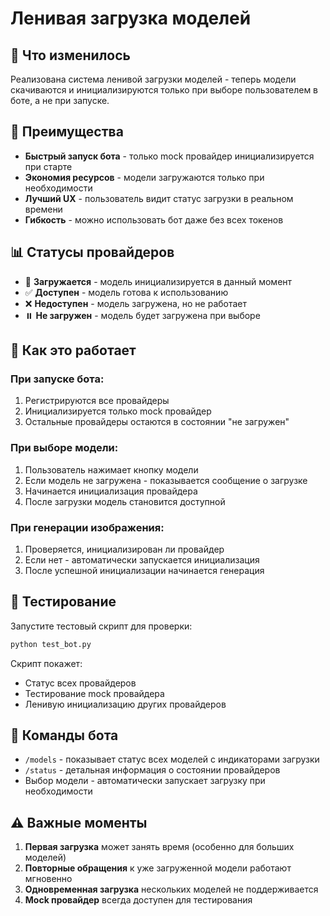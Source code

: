 # Ленивая загрузка моделей

## 🎯 Что изменилось

Реализована система ленивой загрузки моделей - теперь модели скачиваются и инициализируются только при выборе пользователем в боте, а не при запуске.

## 🚀 Преимущества

- **Быстрый запуск бота** - только mock провайдер инициализируется при старте
- **Экономия ресурсов** - модели загружаются только при необходимости
- **Лучший UX** - пользователь видит статус загрузки в реальном времени
- **Гибкость** - можно использовать бот даже без всех токенов

## 📊 Статусы провайдеров

- 🔄 **Загружается** - модель инициализируется в данный момент
- ✅ **Доступен** - модель готова к использованию
- ❌ **Недоступен** - модель загружена, но не работает
- ⏸️ **Не загружен** - модель будет загружена при выборе

## 🔧 Как это работает

### При запуске бота:
1. Регистрируются все провайдеры
2. Инициализируется только mock провайдер
3. Остальные провайдеры остаются в состоянии "не загружен"

### При выборе модели:
1. Пользователь нажимает кнопку модели
2. Если модель не загружена - показывается сообщение о загрузке
3. Начинается инициализация провайдера
4. После загрузки модель становится доступной

### При генерации изображения:
1. Проверяется, инициализирован ли провайдер
2. Если нет - автоматически запускается инициализация
3. После успешной инициализации начинается генерация

## 🧪 Тестирование

Запустите тестовый скрипт для проверки:

```bash
python test_bot.py
```

Скрипт покажет:
- Статус всех провайдеров
- Тестирование mock провайдера
- Ленивую инициализацию других провайдеров

## 📝 Команды бота

- `/models` - показывает статус всех моделей с индикаторами загрузки
- `/status` - детальная информация о состоянии провайдеров
- Выбор модели - автоматически запускает загрузку при необходимости

## ⚠️ Важные моменты

1. **Первая загрузка** может занять время (особенно для больших моделей)
2. **Повторные обращения** к уже загруженной модели работают мгновенно
3. **Одновременная загрузка** нескольких моделей не поддерживается
4. **Mock провайдер** всегда доступен для тестирования
